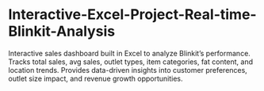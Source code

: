 # Interactive-Excel-Project-Real-time-Blinkit-Analysis
Interactive sales dashboard built in Excel to analyze Blinkit’s performance. Tracks total sales, avg sales, outlet types, item categories, fat content, and location trends. Provides data-driven insights into customer preferences, outlet size impact, and revenue growth opportunities.
